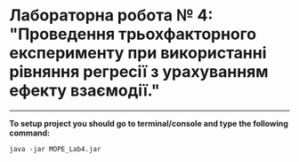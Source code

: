 # Лабораторна робота № 4: "Проведення трьохфакторного експерименту при використанні рівняння регресії з урахуванням ефекту взаємодії."
---

**To setup project you should go to terminal/console and type the following command:**

```java -jar MOPE_Lab4.jar```
